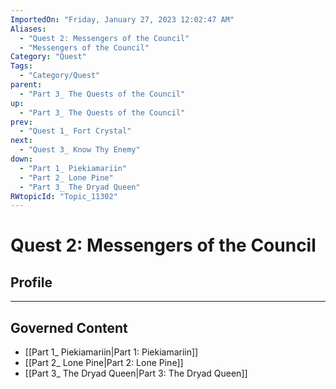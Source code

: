 ```yaml
---
ImportedOn: "Friday, January 27, 2023 12:02:47 AM"
Aliases:
  - "Quest 2: Messengers of the Council"
  - "Messengers of the Council"
Category: "Quest"
Tags:
  - "Category/Quest"
parent:
  - "Part 3_ The Quests of the Council"
up:
  - "Part 3_ The Quests of the Council"
prev:
  - "Quest 1_ Fort Crystal"
next:
  - "Quest 3_ Know Thy Enemy"
down:
  - "Part 1_ Piekiamariin"
  - "Part 2_ Lone Pine"
  - "Part 3_ The Dryad Queen"
RWtopicId: "Topic_11302"
---
```

# Quest 2: Messengers of the Council
## Profile
---
## Governed Content
- [[Part 1_ Piekiamariin|Part 1: Piekiamariin]]
- [[Part 2_ Lone Pine|Part 2: Lone Pine]]
- [[Part 3_ The Dryad Queen|Part 3: The Dryad Queen]]

